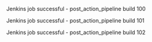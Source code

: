 
Jenkins job successful - post_action_pipeline build 100


Jenkins job successful - post_action_pipeline build 101


Jenkins job successful - post_action_pipeline build 102

